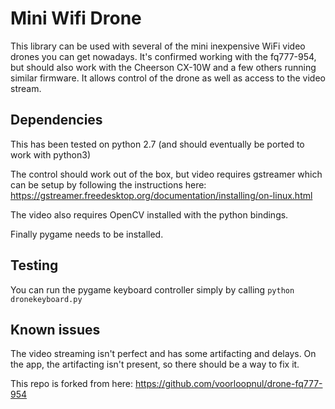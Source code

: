 # Mini Wifi Drone
This library can be used with several of the mini inexpensive WiFi video drones you can get nowadays.  It's confirmed working with the fq777-954, but should also work with the Cheerson CX-10W and a few others running similar firmware.  It allows control of the drone as well as access to the video stream.

## Dependencies
This has been tested on python 2.7 (and should eventually be ported to work with python3)

The control should work out of the box, but video requires gstreamer which can be setup by following the instructions here: https://gstreamer.freedesktop.org/documentation/installing/on-linux.html

The video also requires OpenCV installed with the python bindings.

Finally pygame needs to be installed.

## Testing
You can run the pygame keyboard controller simply by calling `python dronekeyboard.py` 

## Known issues
The video streaming isn't perfect and has some artifacting and delays.  On the app, the artifacting isn't present, so there should be a way to fix it.


This repo is forked from here: https://github.com/voorloopnul/drone-fq777-954
